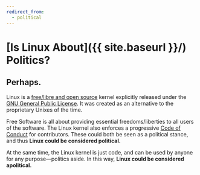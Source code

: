 ```yaml
---
redirect_from:
  - political
---
```


# [Is Linux About]({{ site.baseurl }}/) Politics?

## Perhaps.

Linux is a [free/libre and open source](https://www.gnu.org/philosophy/free-sw.html) kernel explicitly released under the [GNU General Public License](https://www.gnu.org/licenses/licenses.html). It was created as an alternative to the proprietary Unixes of the time.

Free Software is all about providing essential freedoms/liberties to all users of the software. The Linux kernel also enforces a progressive [Code of Conduct](https://www.kernel.org/doc/html/latest/process/code-of-conduct.html) for contributors. These could both be seen as a political stance, and thus **Linux could be considered political.**

At the same time, the Linux kernel is just code, and can be used by anyone for any purpose—politics aside. In this way, **Linux could be considered apolitical.**

